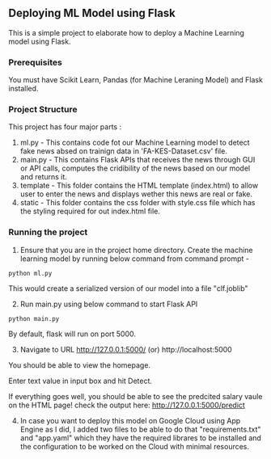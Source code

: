 ## Deploying ML Model using Flask
This is a simple project to elaborate how to deploy a Machine Learning model using Flask.
### Prerequisites
You must have Scikit Learn, Pandas (for Machine Leraning Model) and Flask installed.

### Project Structure
This project has four major parts :
1. ml.py - This contains code fot our Machine Learning model to detect fake news absed on trainign data in 'FA-KES-Dataset.csv' file.
2. main.py - This contains Flask APIs that receives the news through GUI or API calls, computes the cridibility of the news based on our model and returns it.
3. template - This folder contains the HTML template (index.html) to allow user to enter the news and displays wether this news are real or fake.
4. static - This folder contains the css folder with style.css file which has the styling required for out index.html file.

### Running the project
1. Ensure that you are in the project home directory. Create the machine learning model by running below command from command prompt -
```
python ml.py
```
This would create a serialized version of our model into a file "clf.joblib"

2. Run main.py using below command to start Flask API
```
python main.py
```
By default, flask will run on port 5000.

3. Navigate to URL http://127.0.0.1:5000/ (or) http://localhost:5000

You should be able to view the homepage.

Enter text value in input box and hit Detect.

If everything goes well, you should  be able to see the predcited salary vaule on the HTML page!
check the output here: http://127.0.0.1:5000/predict

4. In case you want to deploy this model on Google Cloud using App Engine as I did, I added two files to be able to do that "requirements.txt" and "app.yaml" which they have the required librares to be installed and the configuration to be worked on the Cloud with minimal resources.

